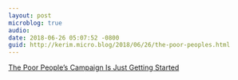 ```yaml
---
layout: post
microblog: true
audio: 
date: 2018-06-26 05:07:52 -0800
guid: http://kerim.micro.blog/2018/06/26/the-poor-peoples.html
---
```

[The Poor People’s Campaign Is Just Getting Started](https://www.thenation.com/article/poor-peoples-campaign-just-getting-started/)
